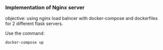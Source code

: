 ### Implementation of Nginx server
objective: using nginx load balncer with docker-compose and dockerfiles for 2 different flask servers.


Use the command:
```bash
docker-compose up
```
